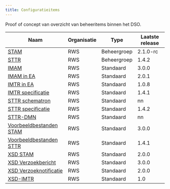 ```yaml
---
title: Configuratieitems
---
```

Proof of concept van overzicht van beheeritems binnen het DSO.

|Naam|Organisatie|Type|Laatste release|
|----|-----------|----|------------|
|[STAM](https://geonovum.github.io/dso-configuratiemanagement/ci/RWS/STAM)|RWS|Beheergroep|2.1.0-rc
|[STTR](https://geonovum.github.io/dso-configuratiemanagement/ci/RWS/STTR)|RWS|Beheergroep|1.4.2
|[IMAM](https://geonovum.github.io/dso-configuratiemanagement/ci/RWS/IMAM)|RWS|Standaard|3.0.0
|[IMAM in EA](https://geonovum.github.io/dso-configuratiemanagement/ci/RWS/IMAM-in-EA)|RWS|Standaard|2.0.1
|[IMTR in EA](https://geonovum.github.io/dso-configuratiemanagement/ci/RWS/IMTR-in-EA)|RWS|Standaard|1.0.8
|[IMTR specificatie](https://geonovum.github.io/dso-configuratiemanagement/ci/RWS/IMTR-specificatie)|RWS|Standaard|1.4.1
|[STTR schematron](https://geonovum.github.io/dso-configuratiemanagement/ci/RWS/STTR-schematron)|RWS|Standaard|nn
|[STTR specificatie](https://geonovum.github.io/dso-configuratiemanagement/ci/RWS/STTR-specificatie)|RWS|Standaard|1.4.2
|[STTR-DMN](https://geonovum.github.io/dso-configuratiemanagement/ci/RWS/STTR-DMN)|RWS|Standaard|nn
|[Voorbeeldbestanden STAM](https://geonovum.github.io/dso-configuratiemanagement/ci/RWS/STAM-voorbeelden)|RWS|Standaard|3.0.0
|[Voorbeeldbestanden STTR](https://geonovum.github.io/dso-configuratiemanagement/ci/RWS/STTR-voorbeelden)|RWS|Standaard|1.4.1
|[XSD STAM](https://geonovum.github.io/dso-configuratiemanagement/ci/RWS/STAM-XSD)|RWS|Standaard|2.0.0
|[XSD Verzoekbericht](https://geonovum.github.io/dso-configuratiemanagement/ci/RWS/XSD-verzoekbericht)|RWS|Standaard|3.0.0
|[XSD Verzoeknotificatie](https://geonovum.github.io/dso-configuratiemanagement/ci/RWS/XSD-verzoeknotificatie)|RWS|Standaard|2.0.0
|[XSD-IMTR](https://geonovum.github.io/dso-configuratiemanagement/ci/RWS/IMTR-XSD)|RWS|Standaard|1.0

